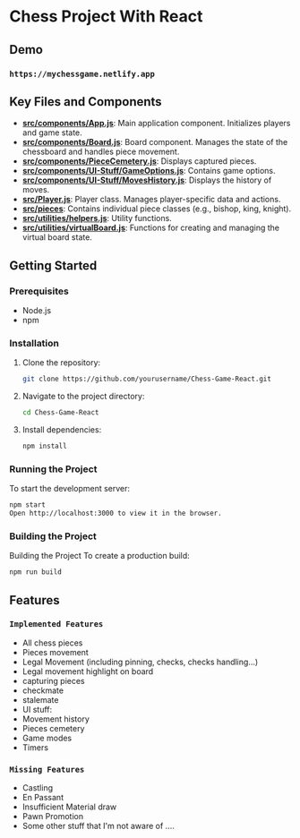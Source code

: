 # Chess Project With React

## Demo
### `https://mychessgame.netlify.app`



## Key Files and Components

- **[src/components/App.js](src/components/App.js)**: Main application component. Initializes players and game state.
- **[src/components/Board.js](src/components/Board.js)**: Board component. Manages the state of the chessboard and handles piece movement.
- **[src/components/PieceCemetery.js](src/components/PieceCemetery.js)**: Displays captured pieces.
- **[src/components/UI-Stuff/GameOptions.js](src/components/UI-Stuff/GameOptions.js)**: Contains game options.
- **[src/components/UI-Stuff/MovesHistory.js](src/components/UI-Stuff/MovesHistory.js)**: Displays the history of moves.
- **[src/Player.js](src/Player.js)**: Player class. Manages player-specific data and actions.
- **[src/pieces](src/pieces)**: Contains individual piece classes (e.g., bishop, king, knight).
- **[src/utilities/helpers.js](src/utilities/helpers.js)**: Utility functions.
- **[src/utilities/virtualBoard.js](src/utilities/virtualBoard.js)**: Functions for creating and managing the virtual board state.

## Getting Started

### Prerequisites
- Node.js
- npm

### Installation
1. Clone the repository:
    ```sh
    git clone https://github.com/yourusername/Chess-Game-React.git
    ```
2. Navigate to the project directory:
    ```sh
    cd Chess-Game-React
    ```
3. Install dependencies:
    ```sh
    npm install
    ```

### Running the Project
To start the development server:
```sh
npm start
Open http://localhost:3000 to view it in the browser.
```
### Building  the Project
Building the Project
To create a production build:
```sh
npm run build
```



## Features
### `Implemented Features`
- All chess pieces
- Pieces movement
- Legal Movement (including pinning, checks, checks handling...)
- Legal movement highlight on board
- capturing pieces
- checkmate
- stalemate
- UI stuff:
- Movement history
- Pieces cemetery
- Game modes
- Timers

### `Missing Features`
- Castling
- En Passant
- Insufficient Material draw
- Pawn Promotion
- Some other stuff that I'm not aware of ....

